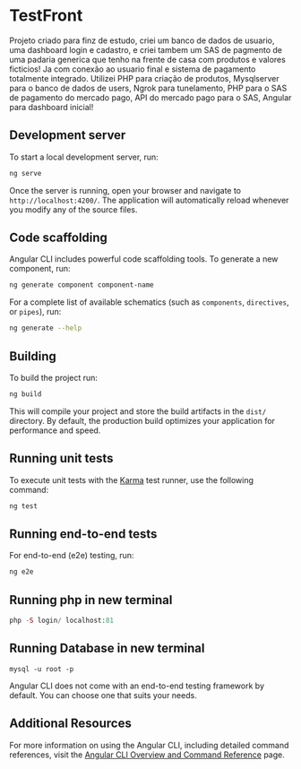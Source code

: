# TestFront

Projeto criado para finz de estudo, criei um banco de dados de usuario, uma dashboard login e cadastro, e criei tambem um SAS de pagmento de uma padaria generica que tenho na frente de casa com produtos e valores ficticios! Ja com conexão ao usuario final e sistema de pagamento totalmente integrado. Utilizei PHP para criação de produtos, Mysqlserver para o banco de dados de users, Ngrok para tunelamento, PHP para o SAS de pagamento do mercado pago, API do mercado pago para o SAS, Angular para dashboard inicial!  

## Development server

To start a local development server, run:

```bash
ng serve
```

Once the server is running, open your browser and navigate to `http://localhost:4200/`. The application will automatically reload whenever you modify any of the source files.

## Code scaffolding

Angular CLI includes powerful code scaffolding tools. To generate a new component, run:

```bash
ng generate component component-name
```

For a complete list of available schematics (such as `components`, `directives`, or `pipes`), run:

```bash
ng generate --help
```

## Building

To build the project run:

```bash
ng build
```

This will compile your project and store the build artifacts in the `dist/` directory. By default, the production build optimizes your application for performance and speed.

## Running unit tests

To execute unit tests with the [Karma](https://karma-runner.github.io) test runner, use the following command:

```bash
ng test
```

## Running end-to-end tests

For end-to-end (e2e) testing, run:

```bash
ng e2e
```

## Running php in new terminal

```php
php -S login/ localhost:81
```

## Running Database in new terminal

```mysql
mysql -u root -p
```


Angular CLI does not come with an end-to-end testing framework by default. You can choose one that suits your needs.

## Additional Resources

For more information on using the Angular CLI, including detailed command references, visit the [Angular CLI Overview and Command Reference](https://angular.dev/tools/cli) page.
